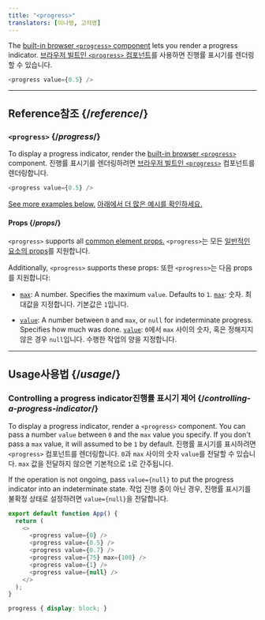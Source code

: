 ```yaml
---
title: "<progress>"
translators: [이나령, 고석영]
---
```


<Intro>

The [built-in browser `<progress>` component](https://developer.mozilla.org/en-US/docs/Web/HTML/Element/progress) lets you render a progress indicator.
<Trans>[브라우저 빌트인 `<progress>` 컴포넌트](https://developer.mozilla.org/en-US/docs/Web/HTML/Element/progress)를 사용하면 진행률 표시기를 렌더링할 수 있습니다.</Trans>


```js
<progress value={0.5} />
```

</Intro>

<InlineToc />

---

## Reference<Trans>참조</Trans> {/*reference*/}

### `<progress>` {/*progress*/}

To display a progress indicator, render the [built-in browser `<progress>`](https://developer.mozilla.org/en-US/docs/Web/HTML/Element/progress) component.
<Trans>진행률 표시기를 렌더링하려면 [브라우저 빌트인 `<progress>`](https://developer.mozilla.org/en-US/docs/Web/HTML/Element/progress) 컴포넌트를 렌더링합니다.</Trans>


```js
<progress value={0.5} />
```

[See more examples below.](#usage)
<Trans>[아래에서 더 많은 예시를 확인하세요.](#usage)</Trans>

#### Props {/*props*/}

`<progress>` supports all [common element props.](/reference/react-dom/components/common#props)
<Trans>`<progress>`는 모든 [일반적인 요소의 props](/reference/react-dom/components/common#props)를 지원합니다.</Trans>

Additionally, `<progress>` supports these props:
<Trans>또한 `<progress>`는 다음 props를 지원합니다:</Trans>

* [`max`](https://developer.mozilla.org/en-US/docs/Web/HTML/Element/progress#max): A number. Specifies the maximum `value`. Defaults to `1`.
<Trans>[`max`](https://developer.mozilla.org/en-US/docs/Web/HTML/Element/progress#max): 숫자. 최대값을 지정합니다. 기본값은 `1`입니다.</Trans>

* [`value`](https://developer.mozilla.org/en-US/docs/Web/HTML/Element/progress#value): A number between `0` and `max`, or `null` for indeterminate progress. Specifies how much was done.
<Trans>[`value`](https://developer.mozilla.org/en-US/docs/Web/HTML/Element/progress#value): `0`에서 `max` 사이의 숫자, 혹은 정해지지 않은 경우 `null`입니다. 수행한 작업의 양을 지정합니다.</Trans>

---

## Usage<Trans>사용법</Trans> {/*usage*/}

### Controlling a progress indicator<Trans>진행률 표시기 제어</Trans> {/*controlling-a-progress-indicator*/}

To display a progress indicator, render a `<progress>` component. You can pass a number `value` between `0` and the `max` value you specify. If you don't pass a `max` value, it will assumed to be `1` by default.
<Trans>진행률 표시기를 표시하려면 `<progress>` 컴포넌트를 렌더링합니다. `0`과 `max` 사이의 숫자 `value`를 전달할 수 있습니다. `max` 값을 전달하지 않으면 기본적으로 `1`로 간주됩니다.</Trans>


If the operation is not ongoing, pass `value={null}` to put the progress indicator into an indeterminate state.
<Trans>작업 진행 중이 아닌 경우, 진행률 표시기를 불확정 상태로 설정하려면 `value={null}`을 전달합니다.</Trans>


<Sandpack>

```js
export default function App() {
  return (
    <>
      <progress value={0} />
      <progress value={0.5} />
      <progress value={0.7} />
      <progress value={75} max={100} />
      <progress value={1} />
      <progress value={null} />
    </>
  );
}
```

```css
progress { display: block; }
```

</Sandpack>
